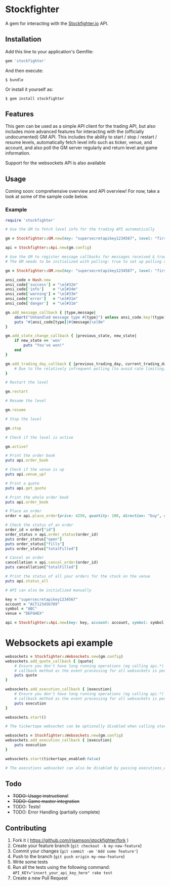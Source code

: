 # Stockfighter

A gem for interacting with the [Stockfighter.io](https://www.stockfighter.io) API.

## Installation

Add this line to your application's Gemfile:

```ruby
gem 'stockfighter'
```

And then execute:

    $ bundle

Or install it yourself as:

    $ gem install stockfighter

## Features

This gem can be used as a simple API client for the trading API, but also
includes more advanced features for interacting with the (officially undocumented)
GM API. This includes the ability to start / stop / restart / resume levels,
automatically fetch level info such as ticker, venue, and account, and also poll
the GM server regularly and return level and game information.

Support for the websockets API is also available

## Usage

Coming soon: comprehensive overview and API overview! For now, take a look at
some of the sample code below.

### Example
```ruby
require 'stockfighter'

# Use the GM to fetch level info for the trading API automatically

gm = Stockfighter::GM.new(key: "supersecretapikey1234567", level: "first_steps")

api = Stockfighter::Api.new(gm.config)

# Use the GM to register message callbacks for messages received & trading day notification from the GM. 
# The GM needs to be initialized with polling: true to set up polling of the GM and enable callbacks.

gm = Stockfighter::GM.new(key: "supersecretapikey1234567", level: "first_steps", polling: true)

ansi_code = Hash.new
ansi_code['success'] = "\e[#32m"
ansi_code['info']    = "\e[#34m"
ansi_code['warning'] = "\e[#33m"
ansi_code['error']   = "\e[#31m"
ansi_code['danger']  = "\e[#31m"

gm.add_message_callback { |type,message|
	abort("Unhandled message type #{type}") unless ansi_code.key?(type)
	puts "#{ansi_code[type]}#{message}\e[0m"
}

gm.add_state_change_callback { |previous_state, new_state|
	if new_state == 'won'
		puts "You've won!"
	end
}

gm.add_trading_day_callback { |previous_trading_day, current_trading_day, end_of_the_world_day|
	# Due to the relatively infrequent polling (to avoid rate limiting), the callback will not be called on every individual trading day
}

# Restart the level

gm.restart

# Resume the level

gm.resume

# Stop the level

gm.stop

# Check if the level is active

gm.active?

# Print the order book
puts api.order_book

# Check if the venue is up
puts api.venue_up?

# Print a quote
puts api.get_quote

# Print the whole order book
puts api.order_book

# Place an order
order = api.place_order(price: 4250, quantity: 100, direction: "buy", order_type: "limit")

# Check the status of an order
order_id = order["id"]
order_status = api.order_status(order_id)
puts order_status["open"]
puts order_status["fills"]
puts order_status["totalFilled"]

# Cancel an order
cancellation = api.cancel_order(order_id)
puts cancellation["totalFilled"]

# Print the status of all your orders for the stock on the venue
puts api.status_all

# API can also be initialized manually

key = "supersecretapikey1234567"
account = "ACT123456789"
symbol = "ABC"
venue = "DEFGHEX"

api = Stockfighter::Api.new(key: key, account: account, symbol: symbol, venue: venue)

```

# Websockets api example

```ruby
websockets = Stockfighter::Websockets.new(gm.config)
websockets.add_quote_callback { |quote|
	# Ensure you don't have long running operations (eg calling api.*) as part of this 
	# callback method as the event processing for all websockets is performed on 1 thread. 
	puts quote
}

websockets.add_execution_callback { |execution|
	# Ensure you don't have long running operations (eg calling api.*) as part of this 
	# callback method as the event processing for all websockets is performed on 1 thread. 
	puts execution
}

websockets.start()

# The tickertape websocket can be optionally disabled when calling start()

websockets = Stockfighter::Websockets.new(gm.config)
websockets.add_execution_callback { |execution|
	puts execution
}

websockets.start(tickertape_enabled:false)

# The executions websocket can also be disabled by passing executions_enabled:false when calling start()

```

## Todo

* ~~TODO: Usage instructions!~~
* ~~TODO: Game master integration~~
* TODO: Tests!
* TODO: Error Handling (partially complete)

## Contributing

1. Fork it ( https://github.com/rjsamson/stockfighter/fork )
2. Create your feature branch (`git checkout -b my-new-feature`)
3. Commit your changes (`git commit -am 'Add some feature'`)
4. Push to the branch (`git push origin my-new-feature`)
5. Write some tests
6. Run all the tests using the following command:
	`API_KEY="insert_your_api_key_here" rake test`
7. Create a new Pull Request
